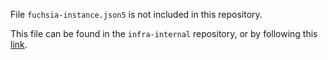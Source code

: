 File `fuchsia-instance.json5` is not included in this repository.

This file can be found in the `infra-internal` repository, or by following this
[link](https://skia.googlesource.com/infra-internal/+show/refs/heads/master/gold-instance-config/fuchsia-instance.json5).
